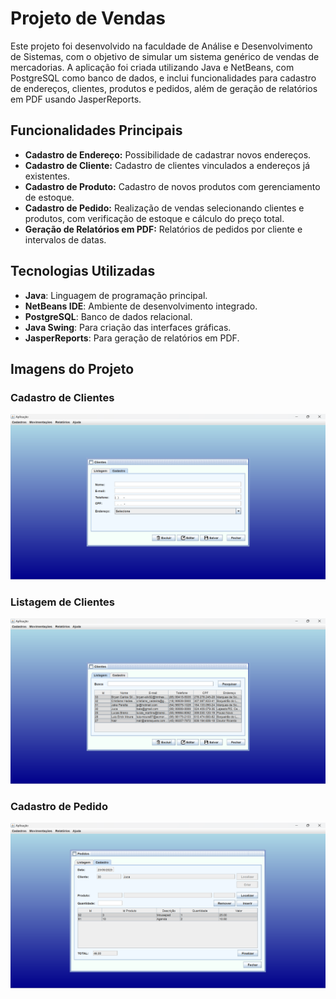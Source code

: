 # Projeto de Vendas

Este projeto foi desenvolvido na faculdade de Análise e Desenvolvimento de Sistemas, com o objetivo de simular um sistema genérico de vendas de mercadorias. A aplicação foi criada utilizando Java e NetBeans, com PostgreSQL como banco de dados, e inclui funcionalidades para cadastro de endereços, clientes, produtos e pedidos, além de geração de relatórios em PDF usando JasperReports.

## Funcionalidades Principais

- **Cadastro de Endereço:** Possibilidade de cadastrar novos endereços.
- **Cadastro de Cliente:** Cadastro de clientes vinculados a endereços já existentes.
- **Cadastro de Produto:** Cadastro de novos produtos com gerenciamento de estoque.
- **Cadastro de Pedido:** Realização de vendas selecionando clientes e produtos, com verificação de estoque e cálculo do preço total.
- **Geração de Relatórios em PDF:** Relatórios de pedidos por cliente e intervalos de datas.

## Tecnologias Utilizadas

- **Java**: Linguagem de programação principal.
- **NetBeans IDE**: Ambiente de desenvolvimento integrado.
- **PostgreSQL**: Banco de dados relacional.
- **Java Swing**: Para criação das interfaces gráficas.
- **JasperReports**: Para geração de relatórios em PDF.

## Imagens do Projeto

### Cadastro de Clientes
<img src="src/imagens/cadastro-clientes.png" alt="Cadastro de Clientes" width="600">

### Listagem de Clientes
<img src="src/imagens/listagem-clientes.png" alt="Listagem de Clientes" width="600">

### Cadastro de Pedido
<img src="src/imagens/cadastro-pedido.png" alt="Cadastro de Pedido" width="600">
